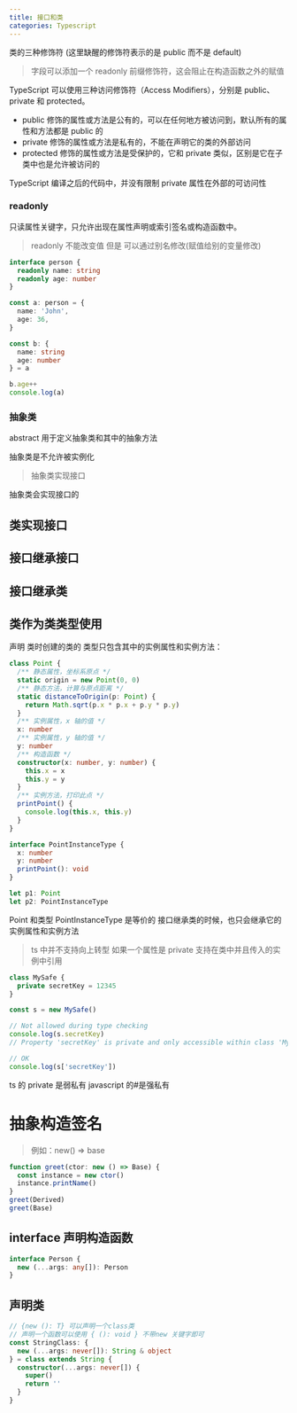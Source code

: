 ```yaml
---
title: 接口和类
categories: Typescript
---
```


类的三种修饰符 (这里缺醒的修饰符表示的是 public 而不是 default)

> 字段可以添加一个 readonly 前缀修饰符，这会阻止在构造函数之外的赋值

TypeScript 可以使用三种访问修饰符（Access Modifiers），分别是 public、private 和 protected。

- public 修饰的属性或方法是公有的，可以在任何地方被访问到，默认所有的属性和方法都是 public 的
- private 修饰的属性或方法是私有的，不能在声明它的类的外部访问
- protected 修饰的属性或方法是受保护的，它和 private 类似，区别是它在子类中也是允许被访问的

TypeScript 编译之后的代码中，并没有限制 private 属性在外部的可访问性

### readonly

只读属性关键字，只允许出现在属性声明或索引签名或构造函数中。

> readonly 不能改变值 但是 可以通过别名修改(赋值给别的变量修改)

```typescript
interface person {
  readonly name: string
  readonly age: number
}

const a: person = {
  name: 'John',
  age: 36,
}

const b: {
  name: string
  age: number
} = a

b.age++
console.log(a)
```

### 抽象类

abstract 用于定义抽象类和其中的抽象方法

抽象类是不允许被实例化

> 抽象类实现接口

抽象类会实现接口的

## 类实现接口

## 接口继承接口

## 接口继承类

## 类作为类类型使用

声明 类时创建的类的 类型只包含其中的实例属性和实例方法：

```typescript
class Point {
  /** 静态属性，坐标系原点 */
  static origin = new Point(0, 0)
  /** 静态方法，计算与原点距离 */
  static distanceToOrigin(p: Point) {
    return Math.sqrt(p.x * p.x + p.y * p.y)
  }
  /** 实例属性，x 轴的值 */
  x: number
  /** 实例属性，y 轴的值 */
  y: number
  /** 构造函数 */
  constructor(x: number, y: number) {
    this.x = x
    this.y = y
  }
  /** 实例方法，打印此点 */
  printPoint() {
    console.log(this.x, this.y)
  }
}

interface PointInstanceType {
  x: number
  y: number
  printPoint(): void
}

let p1: Point
let p2: PointInstanceType
```

Point 和类型 PointInstanceType 是等价的
接口继承类的时候，也只会继承它的实例属性和实例方法

> ts 中并不支持向上转型
> 如果一个属性是 private 支持在类中并且传入的实例中引用

```typescript
class MySafe {
  private secretKey = 12345
}

const s = new MySafe()

// Not allowed during type checking
console.log(s.secretKey)
// Property 'secretKey' is private and only accessible within class 'MySafe'.

// OK
console.log(s['secretKey'])
```

ts 的 private 是弱私有 javascript 的#是强私有

# 抽象构造签名

> 例如：new() => base

```typescript
function greet(ctor: new () => Base) {
  const instance = new ctor()
  instance.printName()
}
greet(Derived)
greet(Base)
```

## interface 声明构造函数

```ts
interface Person {
  new (...args: any[]): Person
}
```

## 声明类

```ts
// {new (): T} 可以声明一个class类
// 声明一个函数可以使用 { (): void } 不带new 关键字即可
const StringClass: {
  new (...args: never[]): String & object
} = class extends String {
  constructor(...args: never[]) {
    super()
    return ''
  }
}
```
